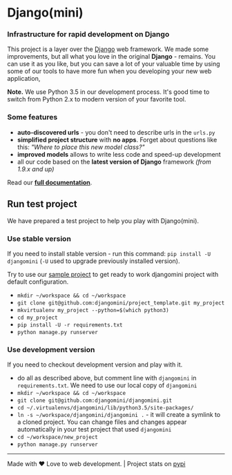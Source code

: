 # Django(mini)

### Infrastructure for rapid development on Django

This project is a layer over the [Django](http://djangoproject.com) web framework. We made some improvements, but all what you love in the original **Django** - remains. You can use it as you like, but you can save a lot of your valuable time by using some of our tools to have more fun when you developing your new web application,

**Note.** We use Python 3.5 in our development process. It's good time to switch from Python 2.x to modern version of your favorite tool.

### Some features

- **auto-discovered urls** - you don't need to describe urls in the `urls.py`
- **simplified project structure** with **no apps**. Forget about questions like this: *"Where to place this new model class?"*
- **improved models** allows to write less code and speed-up development
- all our code based on the **latest version of Django** framework *(from 1.9.x and up)*

Read our **[full documentation](docs)**.

## Run test project

We have prepared a test project to help you play with Django(mini).

### Use stable version

If you need to install stable version - run this command: `pip install -U djangomini` (`-U` used to upgrade previously installed version).

Try to use our [sample project](https://github.com/djangomini/project_template) to get ready to work djangomini project with default configuration.

- `mkdir ~/workspace && cd ~/workspace`
- `git clone git@github.com:djangomini/project_template.git my_project`
- `mkvirtualenv my_project --python=$(which python3)`
- `cd my_project`
- `pip install -U -r requirements.txt`
- `python manage.py runserver`

### Use development version

If you need to checkout development version and play with it.

- do all as described above, but comment line with `djangomini` in `requirements.txt`. We need to use our local copy of `djangomini`
- `mkdir ~/workspace && cd ~/workspace`
- `git clone git@github.com:djangomini/djangomini.git`
- `cd ~/.virtualenvs/djangomini/lib/python3.5/site-packages/`
- `ln -s ~/workspace/djangomini/djangomini .` - it will create a symlink to a cloned project. You can change files and changes appear automatically in your test project that used `djangomini`
- `cd ~/workspace/new_project`
- `python manage.py runserver`

-------

Made with ♥️ Love to web development. | Project stats on [pypi](https://pypi.python.org/pypi/djangomini)
